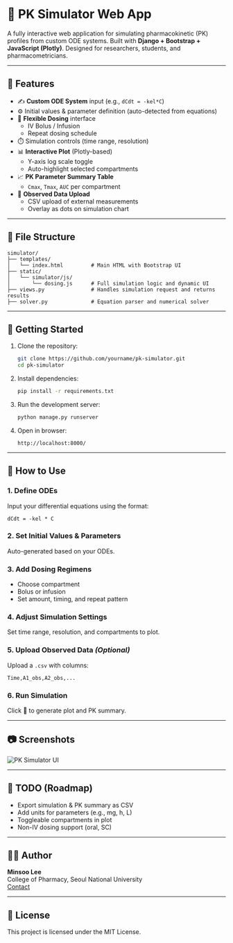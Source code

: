# 🧪 PK Simulator Web App

A fully interactive web application for simulating pharmacokinetic (PK) profiles from custom ODE systems. Built with **Django + Bootstrap + JavaScript (Plotly)**. Designed for researchers, students, and pharmacometricians.

---

## 🔧 Features

- ✍️ **Custom ODE System** input (e.g., `dCdt = -kel*C`)
- ⚙️ Initial values & parameter definition (auto-detected from equations)
- 💉 **Flexible Dosing** interface
  - IV Bolus / Infusion
  - Repeat dosing schedule
- ⏱️ Simulation controls (time range, resolution)
- 📊 **Interactive Plot** (Plotly-based)
  - Y-axis log scale toggle
  - Auto-highlight selected compartments
- 📈 **PK Parameter Summary Table**
  - `Cmax`, `Tmax`, `AUC` per compartment
- 📂 **Observed Data Upload**
  - CSV upload of external measurements
  - Overlay as dots on simulation chart

---

## 📁 File Structure

```
simulator/
├── templates/
│   └── index.html         # Main HTML with Bootstrap UI
├── static/
│   └── simulator/js/
│       └── dosing.js      # Full simulation logic and dynamic UI
├── views.py               # Handles simulation request and returns results
├── solver.py              # Equation parser and numerical solver
```

---

## 🚀 Getting Started

1. Clone the repository:
   ```bash
   git clone https://github.com/yourname/pk-simulator.git
   cd pk-simulator
   ```

2. Install dependencies:
   ```bash
   pip install -r requirements.txt
   ```

3. Run the development server:
   ```bash
   python manage.py runserver
   ```

4. Open in browser:
   ```
   http://localhost:8000/
   ```

---

## 📌 How to Use

### 1. Define ODEs
Input your differential equations using the format:
```
dCdt = -kel * C
```

### 2. Set Initial Values & Parameters
Auto-generated based on your ODEs.

### 3. Add Dosing Regimens
- Choose compartment
- Bolus or infusion
- Set amount, timing, and repeat pattern

### 4. Adjust Simulation Settings
Set time range, resolution, and compartments to plot.

### 5. Upload Observed Data *(Optional)*
Upload a `.csv` with columns:
```
Time,A1_obs,A2_obs,...
```

### 6. Run Simulation
Click 🚀 to generate plot and PK summary.

---

## 📷 Screenshots

![PK Simulator UI](./screenshots/simulation.png)

---

## 📌 TODO (Roadmap)

- Export simulation & PK summary as CSV
- Add units for parameters (e.g., mg, h, L)
- Toggleable compartments in plot
- Non-IV dosing support (oral, SC)

---

## 🧑‍💻 Author

**Minsoo Lee**  
College of Pharmacy, Seoul National University  
[Contact](mailto:minsoo.lee@snu.ac.kr)

---

## 📄 License

This project is licensed under the MIT License.